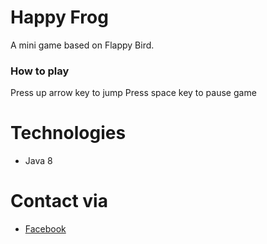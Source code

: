 # Happy Frog
A mini game based on Flappy Bird.

### How to play
Press up arrow key to jump
Press space key to pause game

# Technologies
- Java 8
# Contact via
- [Facebook](https://facebook.com/mavisphung43)